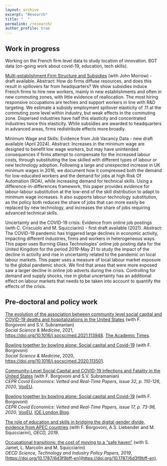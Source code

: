 ```yaml
---
layout: archive
excerpt: "Research"
title: "  "
permalink: /research/
author_profile: true
---
```


## Work in progress
Working on the French firm level data to study location of innovation. BGT data (on-going work about covid-19, education, tech skills). 

[Multi-establishment Firm Structure and Subsidies](http://elodieandrieu.github.io/files/SubsidiesAbstract.pdf) (with John Morrow) - draft available.
Abstract: How do firms diffuse resources, and does this result in spillovers far from headquarters?  We show subsidies induce French firms to hire new workers, mainly in new establishments and often in new commuting zones, with little evidence of reallocation.  The most hiring responsive occupations are techies and support workers in line with R&D targeting. We estimate a subsidy employment spillover elasticity of .11 at the commuting zone level within industry, but weak effects in the commuting zone. Dispersed industries have half this elasticity and concentrated industries twice this elasticity. While subsidies are awarded to headquarters in advanced areas, firms redistribute effects more broadly.

Minimum Wage and Skills: Evidence from Job Vacancy Data - new draft available (April 2024).
Abstract: Increases in the minimum wage are designed to benefit low wage workers, but may have unintended consequences if firms attempt to compensate for the increased labour costs, through substituting the low skilled with different types of labour or new technology adoption. Following a large and unexpected increase in UK minimum wages in 2016, we document how it compressed both the demand for low-educated workers and the demand for jobs at high Risk Of Automation (ROA), while increasing demand for technical skills. Using a difference-in-differences framework, this paper provides evidence for labour-labour substitution at the low-end of the skill distribution to adapt to minimum wage increases. It also supports labour-technology substitution, as the policy both reduces the share of jobs that can more easily be replaced by new technology, and increases the share of jobs requiring advanced technical skills. 

Uncertainty and the COVID-19 crisis: Evidence from online job postings (with C. Criscuolo and M. Squicciarini) - first draft available (2021).
Abstract: The COVID-19 pandemic has triggered large declines in economic activity, impacting different industries, firms and workers in heterogeneous ways. This paper uses Burning Glass Technologies’ online job posting data for the United Kingdom for the period 2019-May 21 to study the impact of the decline in activity and rise in uncertainty related to the pandemic on local labour markets. This paper uses a measure of local labour market exposure to the global pandemic shock. We find that areas that were more exposed saw a larger decline in online job adverts during the crisis. Controlling for demand and supply shocks, rise in global uncertainty has an additional effect on labour markets that needs to be taken into account to quantify the effects of the crisis.

## Pre-doctoral and policy work

[The evolution of the association between community level social capital and COVID-19 deaths and hospitalizations in the United States](https://www.sciencedirect.com/science/article/pii/S027795362100280X?dgcid=rss_sd_all) (with F. Borgovoni and S.V. Subramanian)  
*Social Science & Medicine*, 2021, https://doi.org/10.1016/j.socscimed.2021.113948. [The Academic Times](https://academictimes.com/communities-with-stronger-social-connections-saw-fewer-covid-19-deaths/).

[Bowling together by bowling alone: Social capital and Covid-19](https://www.sciencedirect.com/science/article/pii/S0277953620307206?dgcid=rss_sd_all) (with F. Borgovoni)  
*Social Science & Medicine*, 2020, https://doi.org/10.1016/j.socscimed.2020.113501.

[Community-Level Social Capital and COVID-19 Infections and Fatality in the United States](https://cepr.org/file/9252/download?token=UvHyo3s6) (with F. Borgovoni and S.V. Subramanian)  
*CEPR Covid Economics: Vetted and Real-Time Papers, issue 32, p. 110-126, 2020*, [VoxEU](https://voxeu.org/article/community-level-social-capital-and-covid-19-infections-and-fatality-us).

[Bowling together by bowling alone: Social capital and Covid-19](https://cepr.org/sites/default/files/news/CovidEconomics17.pdf) (with F. Borgovoni)  
*CEPR Covid Economics: Vetted and Real-Time Papers, issue 17, p. 73-96, 2020*, [VoxEU](https://voxeu.org/article/social-capital-and-social-distancing-us), [IOE London Blog](https://ioelondonblog.wordpress.com/2020/05/18/social-capital-in-the-days-of-covid-19-good-neighbours-keep-their-distance/).

[The role of education and skills in bridging the digital gender divide, evidence from APEC countries](http://www.oecd.org/sti/education-and-skills-in-bridging-the-digital-gender-divide-evidence-from-apec.pdf) (with F. Borgovoni, A.S. Liebender and M. Squicciarini), *OECD, 2019*. 

[Occupational transitions: the cost of moving to a “safe haven”](https://www.oecd-ilibrary.org/docserver/6d3f9bff-en.pdf?expires=1571586413&id=id&accname=guest&checksum=421C4BF31745F1896B0D5DD9B0574ECA) (with S. Jamet, L. Marcolin and M. Squicciarini)  
*OECD Science, Technology and Industry Policy Papers, 2019*, [https://doi.org/10.1787/6d3f9bff-en](https://doi.org/10.1787/6d3f9bff-en).
